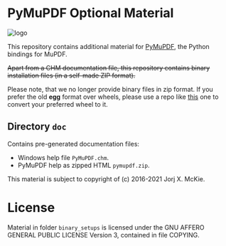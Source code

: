 # PyMuPDF Optional Material

![logo](https://github.com/pymupdf/PyMuPDF/blob/master/demo/pymupdf.jpg)

This repository contains additional material for [PyMuPDF](https://github.com/rk700/PyMuPDF), the Python bindings for MuPDF.

~~Apart from a CHM documentation file, this repository contains binary installation files (in a self-made ZIP format).~~

Please note, that we no longer provide binary files in zip format. If you prefer the old **egg** format over wheels, please use a repo like [this](https://github.com/dairiki/humpty) one to convert your preferred wheel to it.

## Directory ``doc``
Contains pre-generated documentation files:

* Windows help file ``PyMuPDF.chm``.
* PyMuPDF help as zipped HTML `pymupdf.zip`.

This material is subject to copyright of (c) 2016-2021 Jorj X. McKie.

# License
Material in folder ``binary_setups`` is licensed under the GNU AFFERO GENERAL PUBLIC LICENSE Version 3, contained in file COPYING.
